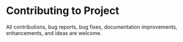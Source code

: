 # Contributing to Project

All contributions, bug reports, bug fixes, documentation improvements, enhancements, and ideas are welcome.

